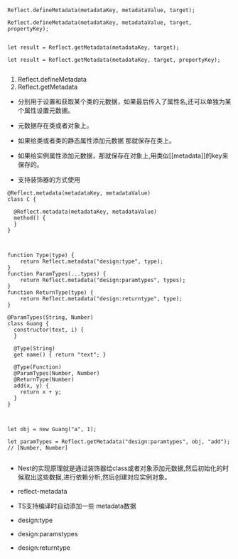 ```
Reflect.defineMetadata(metadataKey, metadataValue, target);

Reflect.defineMetadata(metadataKey, metadataValue, target, propertyKey);


let result = Reflect.getMetadata(metadataKey, target);

let result = Reflect.getMetadata(metadataKey, target, propertyKey);


```

1. Reflect.defineMetadata
2. Reflect.getMetadata

- 分别用于设置和获取某个类的元数据，如果最后传入了属性名,还可以单独为某个属性设置元数据。

* 元数据存在类或者对象上。
* 如果给类或者类的静态属性添加元数据 那就保存在类上。
* 如果给实例属性添加元数据，那就保存在对象上,用类似[[metadata]]的key来保存的。

* 支持装饰器的方式使用

```
@Reflect.metadata(metadataKey, metadataValue)
class C {

  @Reflect.metadata(metadataKey, metadataValue)
  method() {
  }
}



function Type(type) {
    return Reflect.metadata("design:type", type);
}
function ParamTypes(...types) {
    return Reflect.metadata("design:paramtypes", types);
}
function ReturnType(type) {
    return Reflect.metadata("design:returntype", type);
}

@ParamTypes(String, Number)
class Guang {
  constructor(text, i) {
  }

  @Type(String)
  get name() { return "text"; }

  @Type(Function)
  @ParamTypes(Number, Number)
  @ReturnType(Number)
  add(x, y) {
    return x + y;
  }
}



let obj = new Guang("a", 1);

let paramTypes = Reflect.getMetadata("design:paramtypes", obj, "add");
// [Number, Number]


```

- Nest的实现原理就是通过装饰器给class或者对象添加元数据,然后初始化的时候取出这些数据,进行依赖分析,然后创建对应实例对象。

* reflect-metadata

* TS支持编译时自动添加一些 metadata数据
* design:type
* design:paramstypes
* design:returntype
